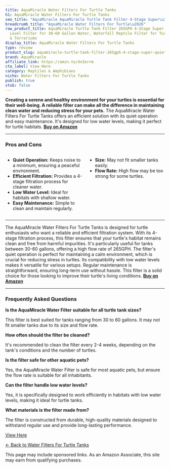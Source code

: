 ```yaml
---
title: AquaMiracle Water Filters For Turtle Tanks
h1: AquaMiracle Water Filters For Turtle Tanks
seo_title: "AquaMiracle AquaMiracle Turtle Tank Filter 4-Stage Super\u2026"
breadcrumb_title: "AquaMiracle Water Filters For Turtle\u2026"
raw_product_title: AquaMiracle Turtle Tank Filter 265GPH 4-Stage Super Quiet Low Water
  Level Filter for 30-60 Gallon Water, Waterfall Reptile Filter for Turtle Habitats
  & Terrariums
display_title: AquaMiracle Water Filters For Turtle Tanks
type: review
product_slug: aquamiracle-turtle-tank-filter-265gph-4-stage-super-quiet-low-water-lev-99231fb7
brand: AquaMiracle
affiliate_link: https://amzn.to/4nIerrm
cta_label: View Here
category: Reptiles & Amphibians
niche: Water Filters For Turtle Tanks
publish: true
stub: false
---
```


<div id="intro" class="full-width">
  <p><strong>Creating a serene and healthy environment for your turtles is essential for their well-being. A reliable filter can make all the difference in maintaining clean water and reducing stress for your pets.</strong> The AquaMiracle Water Filters For Turtle Tanks offers an efficient solution with its quiet operation and easy maintenance. It's designed for low water levels, making it perfect for turtle habitats. <a href="https://amzn.to/4nIerrm" rel="nofollow sponsored noopener" target="_blank"><strong>Buy on Amazon</strong></a></p>
</div>

<hr />
<h3 id="pros-cons">Pros and Cons</h3>
<div class="pc-grid" style="display:grid;grid-template-columns:1fr 1fr;gap:16px;">
  <ul>
    <li><strong>Quiet Operation:</strong> Keeps noise to a minimum, ensuring a peaceful environment.</li>
    <li><strong>Efficient Filtration:</strong> Provides a 4-stage filtration process for cleaner water.</li>
    <li><strong>Low Water Level:</strong> Ideal for habitats with shallow water.</li>
    <li><strong>Easy Maintenance:</strong> Simple to clean and maintain regularly.</li>
  </ul>
  <ul>
    <li><strong>Size:</strong> May not fit smaller tanks easily.</li>
    <li><strong>Flow Rate:</strong> High flow may be too strong for some turtles.</li>
  </ul>
</div>
<hr />

<div class="full-width">
  <p>The AquaMiracle Water Filters For Turtle Tanks is designed for turtle enthusiasts who want a reliable and efficient filtration system. With its 4-stage filtration process, this filter ensures that your turtle's habitat remains clean and free from harmful impurities. It's particularly useful for tanks between 30-60 gallons, offering a high flow rate of 265GPH. The filter's quiet operation is perfect for maintaining a calm environment, which is crucial for reducing stress in turtles. Its compatibility with low water levels makes it versatile for various setups. Regular maintenance is straightforward, ensuring long-term use without hassle. This filter is a solid choice for those looking to improve their turtle's living conditions. <a href="https://amzn.to/4nIerrm" rel="nofollow sponsored noopener" target="_blank"><strong>Buy on Amazon</strong></a></p>
</div>

<hr />
<h3 id="faqs">Frequently Asked Questions</h3>

<p><strong>Is the AquaMiracle Water Filter suitable for all turtle tank sizes?</strong></p>
<p>This filter is best suited for tanks ranging from 30 to 60 gallons. It may not fit smaller tanks due to its size and flow rate.</p>

<p><strong>How often should the filter be cleaned?</strong></p>
<p>It's recommended to clean the filter every 2-4 weeks, depending on the tank's conditions and the number of turtles.</p>

<p><strong>Is the filter safe for other aquatic pets?</strong></p>
<p>Yes, the AquaMiracle Water Filter is safe for most aquatic pets, but ensure the flow rate is suitable for all inhabitants.</p>

<p><strong>Can the filter handle low water levels?</strong></p>
<p>Yes, it is specifically designed to work efficiently in habitats with low water levels, making it ideal for turtle tanks.</p>

<p><strong>What materials is the filter made from?</strong></p>
<p>The filter is constructed from durable, high-quality materials designed to withstand regular use and provide long-lasting performance.</p>
<p><a class="btn" href="https://amzn.to/4nIerrm" target="_blank" rel="nofollow sponsored noopener">View Here</a></p>
<p><a href="/roundups/reptiles-amphibians/water-filters-for-turtle-tanks/">← Back to Water Filters For Turtle Tanks</a></p>
<aside class="disclosure">This page may include sponsored links. As an Amazon Associate, this site may earn from qualifying purchases.</aside>
